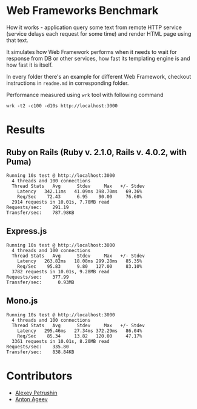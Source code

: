# Web Frameworks Benchmark

How it works - application query some text from remote HTTP service (service delays each
request for some time) and render HTML page using that text.

It simulates how Web Framework performs when it needs to wait for response from DB or
other services, how fast its templating engine is and how fast it is itself.

In every folder there's an example for different Web Framework, checkout instructions in `readme.md` in corresponding folder.

Performance measured using `wrk` tool with following command

    wrk -t2 -c100 -d10s http://localhost:3000

# Results

## Ruby on Rails (Ruby v. 2.1.0, Rails v. 4.0.2, with Puma)

```
Running 10s test @ http://localhost:3000
  4 threads and 100 connections
  Thread Stats   Avg      Stdev     Max   +/- Stdev
    Latency   342.11ms   41.09ms 398.70ms   69.36%
    Req/Sec    72.43      6.95    90.00     76.60%
  2914 requests in 10.01s, 7.70MB read
Requests/sec:    291.19
Transfer/sec:    787.98KB
```

## Express.js

```
Running 10s test @ http://localhost:3000
  4 threads and 100 connections
  Thread Stats   Avg      Stdev     Max   +/- Stdev
    Latency   263.82ms   18.08ms 299.28ms   85.35%
    Req/Sec    95.83      9.80   127.00     83.10%
  3782 requests in 10.01s, 9.28MB read
Requests/sec:    377.99
Transfer/sec:      0.93MB
```

## Mono.js

```
Running 10s test @ http://localhost:3000
  4 threads and 100 connections
  Thread Stats   Avg      Stdev     Max   +/- Stdev
    Latency   295.46ms   27.34ms 372.29ms   86.04%
    Req/Sec    85.34     13.82   120.00     47.17%
  3361 requests in 10.01s, 8.20MB read
Requests/sec:    335.80
Transfer/sec:    838.84KB
```

# Contributors

- [Alexey Petrushin](http://petrush.in)
- [Anton Ageev](https://github.com/antage)